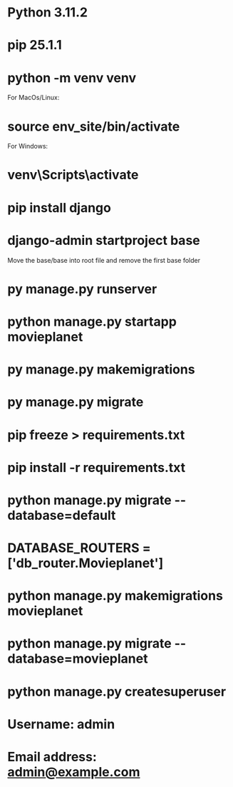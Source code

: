 # Python 3.11.2
# pip 25.1.1
# python -m venv venv

For MacOs/Linux:
# source env_site/bin/activate

For Windows:
# venv\Scripts\activate

# pip install django
# django-admin startproject base
Move the base/base into root file and remove the first base folder

# py manage.py runserver
# python manage.py startapp movieplanet
# py manage.py makemigrations
# py manage.py migrate
# pip freeze > requirements.txt
# pip install -r requirements.txt

# python manage.py migrate --database=default
# DATABASE_ROUTERS = ['db_router.Movieplanet']
# python manage.py makemigrations movieplanet
# python manage.py migrate --database=movieplanet 

# python manage.py createsuperuser
# Username: admin
# Email address: admin@example.com